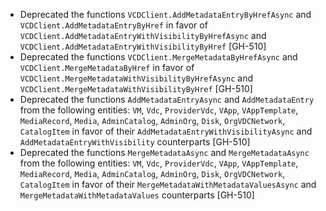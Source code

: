 * Deprecated the functions `VCDClient.AddMetadataEntryByHrefAsync`
  and `VCDClient.AddMetadataEntryByHref` in favor of `VCDClient.AddMetadataEntryWithVisibilityByHrefAsync`
  and `VCDClient.AddMetadataEntryWithVisibilityByHref` [GH-510]
* Deprecated the functions `VCDClient.MergeMetadataByHrefAsync`
  and `VCDClient.MergeMetadataByHref` in favor of `VCDClient.MergeMetadataWithVisibilityByHrefAsync`
  and `VCDClient.MergeMetadataWithVisibilityByHref` [GH-510]
* Deprecated the functions `AddMetadataEntryAsync` and `AddMetadataEntry` from the following entities:
  `VM`, `Vdc`, `ProviderVdc`, `VApp`, `VAppTemplate`, `MediaRecord`, `Media`, `AdminCatalog`, `AdminOrg`, `Disk`,
  `OrgVDCNetwork`, `CatalogItem` in favor of their `AddMetadataEntryWithVisibilityAsync` and `AddMetadataEntryWithVisibility`
  counterparts [GH-510]
* Deprecated the functions `MergeMetadataAsync` and `MergeMetadataAsync` from the following entities:
  `VM`, `Vdc`, `ProviderVdc`, `VApp`, `VAppTemplate`, `MediaRecord`, `Media`, `AdminCatalog`, `AdminOrg`, `Disk`,
  `OrgVDCNetwork`, `CatalogItem` in favor of their `MergeMetadataWithMetadataValuesAsync` and `MergeMetadataWithMetadataValues`
  counterparts [GH-510]
